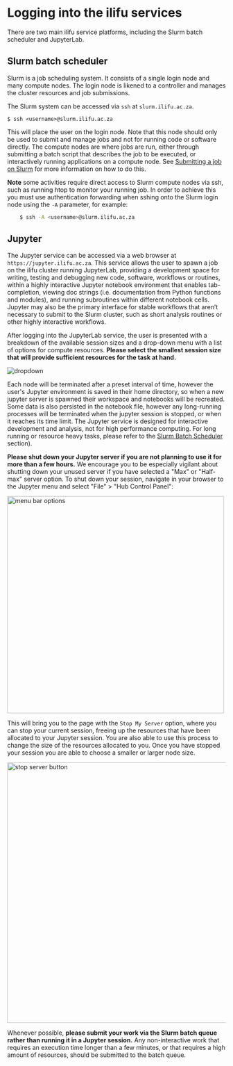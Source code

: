 # Logging into the ilifu services

There are two main ilifu service platforms, including the Slurm batch scheduler and JupyterLab.

## Slurm batch scheduler

Slurm is a job scheduling system. It consists of a single login node and many compute nodes. The login node is likened to a controller and manages the cluster resources and job submissions.

The Slurm system can be accessed via `ssh` at `slurm.ilifu.ac.za`.

```
$ ssh <username>@slurm.ilifu.ac.za
```

This will place the user on the login node. Note that this node should only be used to submit and manage jobs and not for running code or software directly. The compute nodes are where jobs are run, either through submitting a batch script that describes the job to be executed, or interactively running applications on a compute node. See [Submitting a job on Slurm](getting_started/submit_job_slurm.md) for more information on how to do this.

**Note** some activities require direct access to Slurm compute nodes via ssh, such as running htop to monitor your running job. In order to achieve this you must use authentication forwarding when sshing onto the Slurm login node using the `-A` parameter, for example:

```bash
	$ ssh -A <username>@slurm.ilifu.ac.za
```

## Jupyter

The Jupyter service can be accessed via a web browser at `https://jupyter.ilifu.ac.za`. This service allows the user to spawn a job on the ilifu cluster running JupyterLab, providing a development space for writing, testing and debugging new code, software, workflows or routines, within a highly interactive Jupyter notebook environment that enables tab-completion, viewing doc strings (i.e. documentation from Python functions and modules), and running subroutines within different notebook cells. Jupyter may also be the primary interface for stable workflows that aren’t necessary to submit to the Slurm cluster, such as short analysis routines or other highly interactive workflows.

After logging into the JupyterLab service, the user is presented with a breakdown of the available session sizes and a drop-down menu with a list of options for compute resources. **Please select the smallest session size that will provide sufficient resources for the task at hand.**

![dropdown](http://docs.ilifu.ac.za/_media/jupyter_spawner_dropdown.png)

Each node will be terminated after a preset interval of time, however the user's Jupyter environment is saved in their home directory, so when a new jupyter server is spawned their workspace and notebooks will be recreated. Some data is also persisted in the notebook file, however any long-running processes will be terminated when the jupyter session is stopped, or when it reaches its time limit. The Jupyter service is designed for interactive development and analysis, not for high performance computing. For long running or resource heavy tasks, please refer to the [Slurm Batch Scheduler](http://docs.ilifu.ac.za/#/tech_docs/running_jobs?id=slurm-batch-scheduler) section). 

**Please shut down your Jupyter server if you are not planning to use it for more than a few hours.** We encourage you to be especially vigilant about shutting down your unused server if you have selected a "Max" or "Half-max" server option. To shut down your session, navigate in your browser to the Jupyter menu and select "File" > "Hub Control Panel":

<img src="/_media/hub_selection.png" alt="menu bar options" width=500 />

This will bring you to the page with the `Stop My Server` option, where you can stop your current session, freeing up the resources that have been allocated to your Jupyter session. You are also able to use this process to change the size of the resources allocated to you. Once you have stopped your session you are able to choose a smaller or larger node size.

<img src="/_media/stop_server_button.png" alt="stop server button" width=600 />

Whenever possible, **please submit your work via the Slurm batch queue rather than running it in a Jupyter session.** Any non-interactive work that requires an execution time longer than a few minutes, or that requires a high amount of resources, should be submitted to the batch queue.

